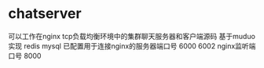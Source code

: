 # chatserver
可以工作在nginx tcp负载均衡环境中的集群聊天服务器和客户端源码 基于muduo实现 redis mysql
已配置用于连接nginx的服务器端口号 6000 6002
nginx监听端口号 8000

